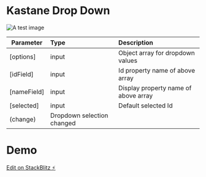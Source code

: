 # Kastane Drop Down  


![A test image](https://cdn.jsdelivr.net/gh/ktmsandunsiri/angular-e7to9f@master/src/app/image.png)




| Parameter | Type| Description |
| --- | :-- | :-- | 
|[options]| input | Object array for dropdown values |
|[idField]| input | Id property name of above array|
|[nameField]| input | Display property name of above array|
|[selected]| input |Default selected Id |
|(change)| Dropdown selection changed |

# Demo
[Edit on StackBlitz ⚡️](https://stackblitz.com/edit/angular-e7to9f)
